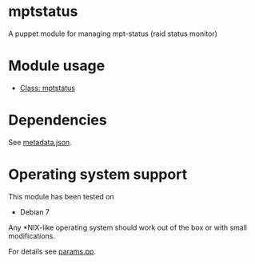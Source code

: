 mptstatus
=========

A puppet module for managing mpt-status (raid status monitor)

# Module usage

* [Class: mptstatus](manifests/init.pp)

# Dependencies

See [metadata.json](metadata.json).

# Operating system support

This module has been tested on

* Debian 7

Any *NIX-like operating system should work out of the box or with small 
modifications.

For details see [params.pp](manifests/params.pp).
